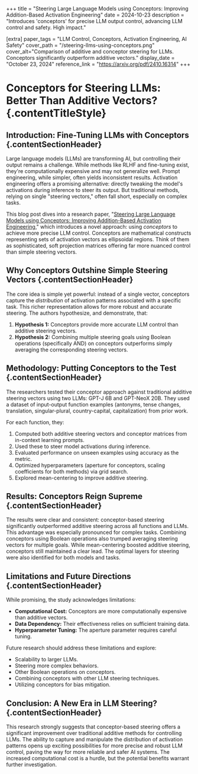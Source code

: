 +++
title = "Steering Large Language Models using Conceptors: Improving Addition-Based Activation Engineering"
date = 2024-10-23
description = "Introduces 'conceptors' for precise LLM output control, advancing LLM control and safety.  High impact."

[extra]
paper_tags = "LLM Control, Conceptors, Activation Engineering, AI Safety"
cover_path = "/steering-llms-using-conceptors.png"
cover_alt="Comparison of additive and conceptor steering for LLMs. Conceptors significantly outperform additive vectors."
display_date = "October 23, 2024"
reference_link = "https://arxiv.org/pdf/2410.16314"
+++

# Conceptors for Steering LLMs: Better Than Additive Vectors? {.contentTitleStyle}

## Introduction: Fine-Tuning LLMs with Conceptors {.contentSectionHeader}

Large language models (LLMs) are transforming AI, but controlling their output remains a challenge.  While methods like RLHF and fine-tuning exist, they're computationally expensive and may not generalize well.  Prompt engineering, while simpler, often yields inconsistent results.  Activation engineering offers a promising alternative: directly tweaking the model's activations during inference to steer its output.  But traditional methods, relying on single "steering vectors," often fall short, especially on complex tasks.


This blog post dives into a research paper, "[Steering Large Language Models using Conceptors: Improving Addition-Based Activation Engineering](https://arxiv.org/abs/2410.16314)," which introduces a novel approach: using *conceptors* to achieve more precise LLM control.  Conceptors are mathematical constructs representing sets of activation vectors as ellipsoidal regions.  Think of them as sophisticated, soft projection matrices offering far more nuanced control than simple steering vectors.


##  Why Conceptors Outshine Simple Steering Vectors {.contentSectionHeader}

The core idea is simple yet powerful: instead of a single vector, conceptors capture the *distribution* of activation patterns associated with a specific task. This richer representation allows for more robust and accurate steering.  The authors hypothesize, and demonstrate, that:

1.  **Hypothesis 1:** Conceptors provide more accurate LLM control than additive steering vectors.
2.  **Hypothesis 2:** Combining multiple steering goals using Boolean operations (specifically AND) on conceptors outperforms simply averaging the corresponding steering vectors.

## Methodology: Putting Conceptors to the Test {.contentSectionHeader}

The researchers tested their conceptor approach against traditional additive steering vectors using two LLMs: GPT-J 6B and GPT-NeoX 20B. They used a dataset of input-output function examples (antonyms, tense changes, translation, singular-plural, country-capital, capitalization) from prior work.

For each function, they:

1.  Computed both additive steering vectors and conceptor matrices from in-context learning prompts.
2.  Used these to steer model activations during inference.
3.  Evaluated performance on unseen examples using accuracy as the metric.
4.  Optimized hyperparameters (aperture for conceptors, scaling coefficients for both methods) via grid search.
5.  Explored mean-centering to improve additive steering.

## Results: Conceptors Reign Supreme {.contentSectionHeader}

The results were clear and consistent: conceptor-based steering significantly outperformed additive steering across all functions and LLMs.  This advantage was especially pronounced for complex tasks.  Combining conceptors using Boolean operations also trumped averaging steering vectors for multiple goals.  While mean-centering boosted additive steering, conceptors still maintained a clear lead.  The optimal layers for steering were also identified for both models and tasks.

## Limitations and Future Directions {.contentSectionHeader}

While promising, the study acknowledges limitations:

*   **Computational Cost:** Conceptors are more computationally expensive than additive vectors.
*   **Data Dependency:**  Their effectiveness relies on sufficient training data.
*   **Hyperparameter Tuning:**  The aperture parameter requires careful tuning.

Future research should address these limitations and explore:

*   Scalability to larger LLMs.
*   Steering more complex behaviors.
*   Other Boolean operations on conceptors.
*   Combining conceptors with other LLM steering techniques.
*   Utilizing conceptors for bias mitigation.


## Conclusion: A New Era in LLM Steering? {.contentSectionHeader}

This research strongly suggests that conceptor-based steering offers a significant improvement over traditional additive methods for controlling LLMs. The ability to capture and manipulate the distribution of activation patterns opens up exciting possibilities for more precise and robust LLM control, paving the way for more reliable and safer AI systems.  The increased computational cost is a hurdle, but the potential benefits warrant further investigation.


